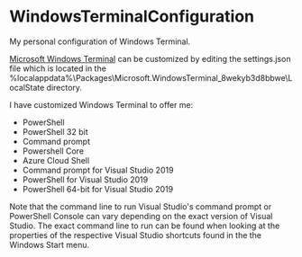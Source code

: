 # WindowsTerminalConfiguration
My personal configuration of Windows Terminal.

[Microsoft Windows Terminal](https://docs.microsoft.com/en-us/windows/terminal/) can be customized by editing the settings.json file which is located in the %localappdata%\Packages\Microsoft.WindowsTerminal_8wekyb3d8bbwe\LocalState directory.

I have customized Windows Terminal to offer me:
- PowerShell
- PowerShell 32 bit
- Command prompt
- Powershell Core
- Azure Cloud Shell
- Command prompt for Visual Studio 2019
- PowerShell for Visual Studio 2019
- PowerShell 64-bit for Visual Studio 2019

Note that the command line to run Visual Studio's command prompt or PowerShell Console can vary depending on the exact version of Visual Studio. The exact command line to run can be found when looking at the properties of the respective Visual Studio shortcuts found in the the Windows Start menu.

